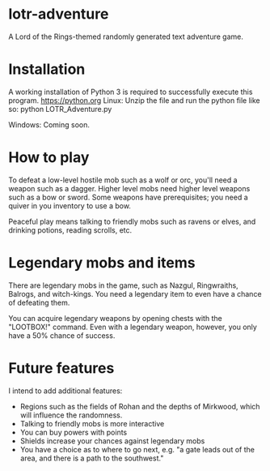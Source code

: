 # lotr-adventure
A Lord of the Rings-themed randomly generated text adventure game.

# Installation
A working installation of Python 3 is required to successfully execute this program. https://python.org
Linux:
  Unzip the file and run the python file like so:
  python LOTR_Adventure.py
  
Windows:
  Coming soon.
# How to play
To defeat a low-level hostile mob such as a wolf or orc, you'll need a weapon such as a dagger.
Higher level mobs need higher level weapons such as a bow or sword.
Some weapons have prerequisites; you need a quiver in you inventory to use a bow.

Peaceful play means talking to friendly mobs such as ravens or elves, and drinking potions, reading scrolls, etc.

# Legendary mobs and items
There are legendary mobs in the game, such as Nazgul, Ringwraiths, Balrogs, and witch-kings. You need a legendary item to even have a chance of defeating them.

You can acquire legendary weapons by opening chests with the "LOOTBOX!" command.
Even with a legendary weapon, however, you only have  a 50% chance of success.

# Future features
I intend to add additional features:
- Regions such as the fields of Rohan and the depths of Mirkwood, which will influence the randomness.
- Talking to friendly mobs is more interactive
- You can buy powers with points
- Shields increase your chances against legendary mobs
- You have a choice as to where to go next, e.g. "a gate leads out of the area, and there is a path to the southwest."
